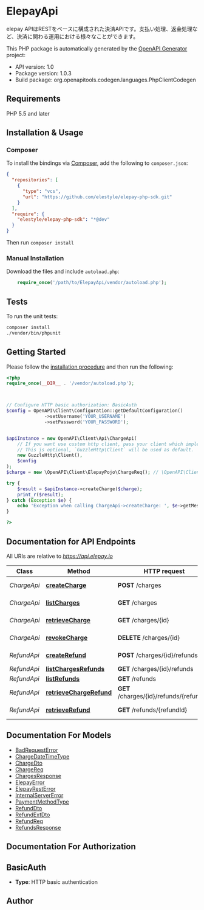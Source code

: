 # ElepayApi

elepay APIはRESTをベースに構成された決済APIです。支払い処理、返金処理など、決済に関わる運用における様々なことができます。

This PHP package is automatically generated by the [OpenAPI Generator](https://openapi-generator.tech) project:

- API version: 1.0
- Package version: 1.0.3
- Build package: org.openapitools.codegen.languages.PhpClientCodegen

## Requirements

PHP 5.5 and later

## Installation & Usage

### Composer

To install the bindings via [Composer](http://getcomposer.org/), add the following to `composer.json`:

```json
{
  "repositories": [
    {
      "type": "vcs",
      "url": "https://github.com/elestyle/elepay-php-sdk.git"
    }
  ],
  "require": {
    "elestyle/elepay-php-sdk": "*@dev"
  }
}
```

Then run `composer install`

### Manual Installation

Download the files and include `autoload.php`:

```php
    require_once('/path/to/ElepayApi/vendor/autoload.php');
```

## Tests

To run the unit tests:

```bash
composer install
./vendor/bin/phpunit
```

## Getting Started

Please follow the [installation procedure](#installation--usage) and then run the following:

```php
<?php
require_once(__DIR__ . '/vendor/autoload.php');



// Configure HTTP basic authorization: BasicAuth
$config = OpenAPI\Client\Configuration::getDefaultConfiguration()
              ->setUsername('YOUR_USERNAME')
              ->setPassword('YOUR_PASSWORD');


$apiInstance = new OpenAPI\Client\Api\ChargeApi(
    // If you want use custom http client, pass your client which implements `GuzzleHttp\ClientInterface`.
    // This is optional, `GuzzleHttp\Client` will be used as default.
    new GuzzleHttp\Client(),
    $config
);
$charge = new \OpenAPI\Client\ElepayPojo\ChargeReq(); // \OpenAPI\Client\ElepayPojo\ChargeReq | 支払リクエスト

try {
    $result = $apiInstance->createCharge($charge);
    print_r($result);
} catch (Exception $e) {
    echo 'Exception when calling ChargeApi->createCharge: ', $e->getMessage(), PHP_EOL;
}

?>
```

## Documentation for API Endpoints

All URIs are relative to *https://api.elepay.io*

Class | Method | HTTP request | Description
------------ | ------------- | ------------- | -------------
*ChargeApi* | [**createCharge**](docs/Api/ChargeApi.md#createcharge) | **POST** /charges | Create charge
*ChargeApi* | [**listCharges**](docs/Api/ChargeApi.md#listcharges) | **GET** /charges | List charges
*ChargeApi* | [**retrieveCharge**](docs/Api/ChargeApi.md#retrievecharge) | **GET** /charges/{id} | Retrieve charge
*ChargeApi* | [**revokeCharge**](docs/Api/ChargeApi.md#revokecharge) | **DELETE** /charges/{id} | revoke charge
*RefundApi* | [**createRefund**](docs/Api/RefundApi.md#createrefund) | **POST** /charges/{id}/refunds | Create refund
*RefundApi* | [**listChargesRefunds**](docs/Api/RefundApi.md#listchargesrefunds) | **GET** /charges/{id}/refunds | List refunds
*RefundApi* | [**listRefunds**](docs/Api/RefundApi.md#listrefunds) | **GET** /refunds | List refunds
*RefundApi* | [**retrieveChargeRefund**](docs/Api/RefundApi.md#retrievechargerefund) | **GET** /charges/{id}/refunds/{refundId} | Retrieve refund
*RefundApi* | [**retrieveRefund**](docs/Api/RefundApi.md#retrieverefund) | **GET** /refunds/{refundId} | Retrieve refund


## Documentation For Models

 - [BadRequestError](docs/Model/BadRequestError.md)
 - [ChargeDateTimeType](docs/Model/ChargeDateTimeType.md)
 - [ChargeDto](docs/Model/ChargeDto.md)
 - [ChargeReq](docs/Model/ChargeReq.md)
 - [ChargesResponse](docs/Model/ChargesResponse.md)
 - [ElepayError](docs/Model/ElepayError.md)
 - [ElepayRestError](docs/Model/ElepayRestError.md)
 - [InternalServerError](docs/Model/InternalServerError.md)
 - [PaymentMethodType](docs/Model/PaymentMethodType.md)
 - [RefundDto](docs/Model/RefundDto.md)
 - [RefundExtDto](docs/Model/RefundExtDto.md)
 - [RefundReq](docs/Model/RefundReq.md)
 - [RefundsResponse](docs/Model/RefundsResponse.md)


## Documentation For Authorization



## BasicAuth


- **Type**: HTTP basic authentication


## Author



